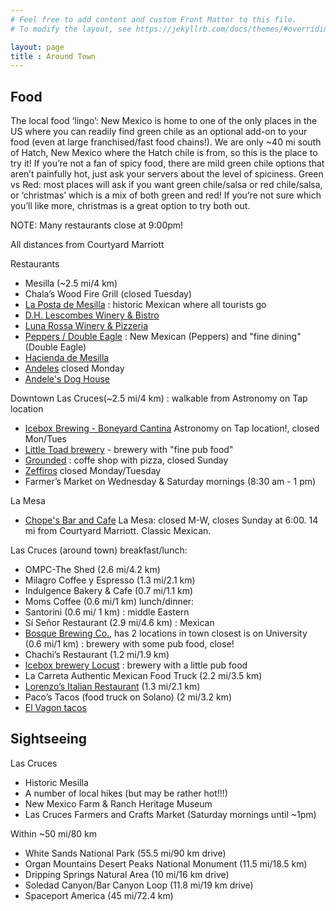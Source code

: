 ```yaml
---
# Feel free to add content and custom Front Matter to this file.
# To modify the layout, see https://jekyllrb.com/docs/themes/#overriding-theme-defaults

layout: page
title : Around Town
---
```


## Food
The local food ‘lingo’:
New Mexico is home to one of the only places in the US where you
can readily find green chile as an optional add-on to your food
(even at large franchised/fast food chains!). We are only ~40 mi
south of Hatch, New Mexico where the Hatch chile is from, so this
is the place to try it! If you’re not a fan of spicy food, there
are mild green chile options that aren’t painfully hot, just ask
your servers about the level of spiciness.  Green vs Red: most
places will ask if you want green chile/salsa or red chile/salsa,
or ‘christmas’ which is a mix of both green and red! If you’re not
sure which you’ll like more, christmas is a great option to try
both out.

NOTE: Many restaurants close at 9:00pm!

All distances from Courtyard Marriott

Restaurants
- Mesilla (~2.5 mi/4 km)
- Chala’s Wood Fire Grill (closed Tuesday)
- [La Posta de Mesilla](https://www.lapostademesilla.com/) : historic Mexican where all tourists go
- [D.H. Lescombes Winery & Bistro](https://lescombeswinery.com/las-cruces-bistro-menu/)
- [Luna Rossa Winery & Pizzeria](https://www.lunarossawinery.com/our-pizzeria) 
- [Peppers / Double Eagle](http://www.doubleeagleonline.com/menus/) : New Mexican (Peppers) and "fine dining" (Double Eagle)
- [Hacienda de Mesilla](https://www.haciendademesilla.com/)
- [Andeles](https://www.andelerestaurante.com/) closed Monday
- [Andele's Dog House](https://www.andelerestaurante.com/) 

Downtown Las Cruces(~2.5 mi/4 km) : walkable from Astronomy on Tap location
- [Icebox Brewing - Boneyard Cantina](https://iceboxbrewing.com/downtown-boneyard-cantina) Astronomy on Tap location!, closed Mon/Tues
- [Little Toad brewery](https://www.littletoadcreek.com/) - brewery with "fine pub food"
- [Grounded](https://thegroundedlounge.com/) : coffe shop with pizza, closed Sunday
- [Zeffiros](https://zeffirosdowntown.com/) closed Monday/Tuesday
- Farmer’s Market on Wednesday & Saturday mornings (8:30 am - 1 pm)

La Mesa
- [Chope's Bar and Cafe](https://www.facebook.com/chopesbar/) La Mesa: closed M-W, closes Sunday at 6:00. 
14 mi from Courtyard Marriott. Classic Mexican.

Las Cruces (around town)
breakfast/lunch:
- OMPC-The Shed (2.6 mi/4.2 km)
- Milagro Coffee y Espresso (1.3 mi/2.1 km)
- Indulgence Bakery & Cafe (0.7 mi/1.1 km)
- Moms Coffee (0.6 mi/1 km)
lunch/dinner:
- Santorini (0.6 mi/ 1 km) : middle Eastern
- Sí Señor Restaurant (2.9 mi/4.6 km) : Mexican
- [Bosque Brewing Co.](https://www.bosquebrewing.com/las-cruces-public-housec), has 2 locations in town closest is on University (0.6 mi/1 km) : brewery with some pub food, close!
- Chachi’s Restaurant (1.2 mi/1.9 km)
- [Icebox brewery Locust](https://iceboxbrewing.com/locust-taproom) : brewery with a little pub food
- La Carreta Authentic Mexican Food Truck (2.2 mi/3.5 km)
- [Lorenzo’s Italian Restaurant](https://www.lorenzositalian.com/) (1.3 mi/2.1 km)
- Paco’s Tacos (food truck on Solano) (2 mi/3.2 km)
- [El Vagon tacos](https://www.facebook.com/elvagon/)


## Sightseeing

Las Cruces
- Historic Mesilla
- A number of local hikes (but may be rather hot!!!)
- New Mexico Farm & Ranch Heritage Museum
- Las Cruces Farmers and Crafts Market (Saturday mornings until ~1pm)

Within ~50 mi/80 km
- White Sands National Park (55.5 mi/90 km drive)
- Organ Mountains Desert Peaks National Monument (11.5 mi/18.5 km)
- Dripping Springs Natural Area (10 mi/16 km drive)
- Soledad Canyon/Bar Canyon Loop (11.8 mi/19 km drive)
- Spaceport America (45 mi/72.4 km)
